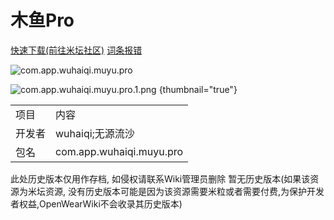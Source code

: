 # 木鱼Pro
<primary-label ref="hyperos_js_app"/>
<secondary-label ref="minigames"/>

<control>
            <a href="https://www.bandbbs.cn/resources/2262/">快速下载(前往米坛社区)</a>
            <a href="issue.md">词条报错</a>
</control>
<tabs>
<tab title="概览">

![com.app.wuhaiqi.muyu.pro](com.app.wuhaiqi.muyu.pro.png)

![com.app.wuhaiqi.muyu.pro.1.png](com.app.wuhaiqi.muyu.pro.1.png) {thumbnail="true"}

</tab>
<tab title="详细信息">
<table>
<tr>
    <td>项目</td>
    <td>内容</td>
</tr>
<tr>
    <td>开发者</td>
    <td>wuhaiqi;无源流沙</td>
</tr>
<tr>
    <td>包名</td>
    <td>com.app.wuhaiqi.muyu.pro</td>
</tr>
</table>
</tab>
<tab title="历史版本">
<tip>此处历史版本仅用作存档, 如侵权请联系Wiki管理员删除</tip>
暂无历史版本(如果该资源为米坛资源, 没有历史版本可能是因为该资源需要米粒或者需要付费,为保护开发者权益,OpenWearWiki不会收录其历史版本)
</tab>
</tabs>
